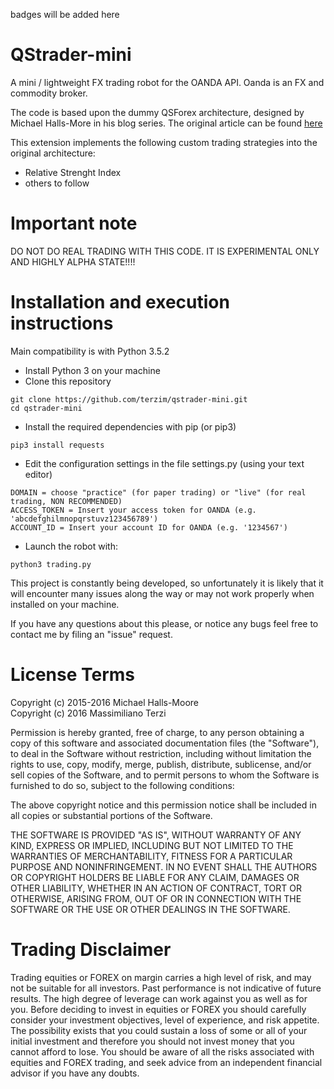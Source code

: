 badges will be added here

# QStrader-mini

A mini / lightweight FX trading robot for the OANDA API. Oanda is an FX and commodity broker.

The code is based upon the dummy QSForex architecture, designed by Michael Halls-More in his blog series. The original article can be found  [here](https://www.quantstart.com/articles/Forex-Trading-Diary-1-Automated-Forex-Trading-with-the-OANDA-API)

This extension implements the following custom trading strategies into the original architecture:

* Relative Strenght Index
* others to follow

# Important note 

DO NOT DO REAL TRADING WITH THIS CODE. IT IS EXPERIMENTAL ONLY AND HIGHLY ALPHA STATE!!!!

# Installation and execution instructions

Main compatibility is with Python 3.5.2

* Install Python 3 on your machine
* Clone this repository

```
git clone https://github.com/terzim/qstrader-mini.git
cd qstrader-mini
```

* Install the required dependencies with pip (or pip3)

```
pip3 install requests
```

* Edit the configuration settings in the file settings.py (using your text editor)
```
DOMAIN = choose "practice" (for paper trading) or "live" (for real trading, NON RECOMMENDED)
ACCESS_TOKEN = Insert your access token for OANDA (e.g. 'abcdefghilmnopqrstuvz123456789')
ACCOUNT_ID = Insert your account ID for OANDA (e.g. '1234567')
```

* Launch the robot with: 

```
python3 trading.py
```

This project is constantly being developed, so unfortunately it is likely that it will encounter many issues along the way or may not work properly when installed on your machine.

If you have any questions about this please, or notice any bugs feel free to contact me by filing an "issue" request.

# License Terms

Copyright (c) 2015-2016 Michael Halls-Moore  
Copyright (c) 2016 Massimiliano Terzi

Permission is hereby granted, free of charge, to any person obtaining a copy of this software and associated documentation files (the "Software"), to deal in the Software without restriction, including without limitation the rights to use, copy, modify, merge, publish, distribute, sublicense, and/or sell copies of the Software, and to permit persons to whom the Software is furnished to do so, subject to the following conditions:

The above copyright notice and this permission notice shall be included in all copies or substantial portions of the Software.

THE SOFTWARE IS PROVIDED "AS IS", WITHOUT WARRANTY OF ANY KIND, EXPRESS OR IMPLIED, INCLUDING BUT NOT LIMITED TO THE WARRANTIES OF MERCHANTABILITY, FITNESS FOR A PARTICULAR PURPOSE AND NONINFRINGEMENT. IN NO EVENT SHALL THE AUTHORS OR COPYRIGHT HOLDERS BE LIABLE FOR ANY CLAIM, DAMAGES OR OTHER LIABILITY, WHETHER IN AN ACTION OF CONTRACT, TORT OR OTHERWISE, ARISING FROM, OUT OF OR IN CONNECTION WITH THE SOFTWARE OR THE USE OR OTHER DEALINGS IN THE SOFTWARE.

# Trading Disclaimer

Trading equities or FOREX on margin carries a high level of risk, and may not be suitable for all investors. Past performance is not indicative of future results. The high degree of leverage can work against you as well as for you. Before deciding to invest in equities or FOREX you should carefully consider your investment objectives, level of experience, and risk appetite. The possibility exists that you could sustain a loss of some or all of your initial investment and therefore you should not invest money that you cannot afford to lose. You should be aware of all the risks associated with equities and FOREX trading, and seek advice from an independent financial advisor if you have any doubts.

